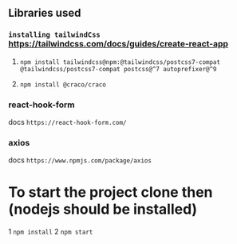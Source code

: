 
## Libraries used 

### `installing tailwindCss` https://tailwindcss.com/docs/guides/create-react-app

1) `npm install tailwindcss@npm:@tailwindcss/postcss7-compat @tailwindcss/postcss7-compat postcss@^7 autoprefixer@^9`
   
2) `npm install @craco/craco`

### react-hook-form 
docs `https://react-hook-form.com/`

### axios
docs `https://www.npmjs.com/package/axios`


# To start the project clone then (nodejs should be installed)

1 `npm install`
2 `npm start`

